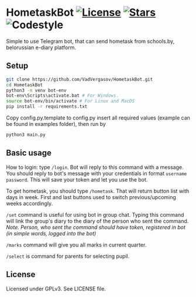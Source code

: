 HometaskBot
[![License](https://img.shields.io/github/license/VadVergasov/HometaskBot)](https://github.com/VadVergasov/HometaskBot/blob/master/LICENSE)
[![Stars](https://img.shields.io/github/stars/VadVergasov/HometaskBot)](https://github.com/VadVergasov/HometaskBot/stargazers)
![Codestyle](https://img.shields.io/badge/code%20style-black-000000.svg)
===========

Simple to use Telegram bot, that can send hometask from schools.by, belorussian e-diary platform.

Setup
-----------

```bash
git clone https://github.com/VadVergasov/HometaskBot.git
cd HometaskBot
python3 -m venv bot-env
bot-env\Scripts\activate.bat # For Windows.
source bot-env/bin/activate # For Linux and MacOS
pip install -r requirements.txt
```

Copy config.py.template to config.py insert all required values (example can be found in examples folder), then run by

```bash
python3 main.py
```

Basic usage
-----------

How to login: type `/login`. Bot will reply to this command with a message. You should reply to bot's message with your credentials in format `username password`. This will save your token and let you use the bot.

To get hometask, you should type `/hometask`. That will return button list with days in week. First and last buttons used to switch previous/upcoming weeks accordingly.

`/set` command is useful for using bot in group chat. Typing this command will link the group's diary to the diary of the person who sent the command. *Note. Person, who sent the command should have token, registered in bot (in simple words, logged into the bot)*

`/marks` command will give you all marks in current quarter.

`/select` is command for parents for selecting pupil.

License
-----------

Licensed under GPLv3. See LICENSE file.

